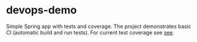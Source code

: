 # devops-demo
Simple Spring app with tests and coverage. The project demonstrates basic CI (automatic build and run tests).
For current test coverage see [see](https://dafessor.github.io/devops-demo/).

